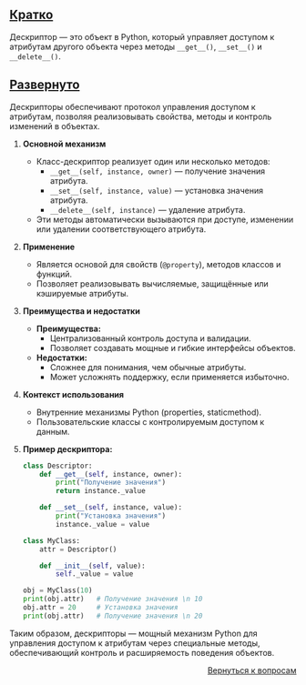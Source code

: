 ## <u>Кратко</u>

Дескриптор — это объект в Python, который управляет доступом к атрибутам другого объекта через методы `__get__()`,
`__set__()` и `__delete__()`.

## <u>Развернуто</u>

Дескрипторы обеспечивают протокол управления доступом к атрибутам, позволяя реализовывать свойства, методы и контроль
изменений в объектах.

1. **Основной механизм**
    - Класс-дескриптор реализует один или несколько методов:
        - `__get__(self, instance, owner)` — получение значения атрибута.
        - `__set__(self, instance, value)` — установка значения атрибута.
        - `__delete__(self, instance)` — удаление атрибута.
    - Эти методы автоматически вызываются при доступе, изменении или удалении соответствующего атрибута.

2. **Применение**
    - Является основой для свойств (`@property`), методов классов и функций.
    - Позволяет реализовывать вычисляемые, защищённые или кэшируемые атрибуты.

3. **Преимущества и недостатки**
    - **Преимущества:**
        - Централизованный контроль доступа и валидации.
        - Позволяет создавать мощные и гибкие интерфейсы объектов.
    - **Недостатки:**
        - Сложнее для понимания, чем обычные атрибуты.
        - Может усложнять поддержку, если применяется избыточно.

4. **Контекст использования**
    - Внутренние механизмы Python (properties, staticmethod).
    - Пользовательские классы с контролируемым доступом к данным.

5. **Пример дескриптора:**
    ```python
    class Descriptor:
        def __get__(self, instance, owner):
            print("Получение значения")
            return instance._value

        def __set__(self, instance, value):
            print("Установка значения")
            instance._value = value

    class MyClass:
        attr = Descriptor()

        def __init__(self, value):
            self._value = value

    obj = MyClass(10)
    print(obj.attr)   # Получение значения \n 10
    obj.attr = 20     # Установка значения
    print(obj.attr)   # Получение значения \n 20
    ```

Таким образом, дескрипторы — мощный механизм Python для управления доступом к атрибутам через специальные методы,
обеспечивающий контроль и расширяемость поведения объектов.

<div align="right">

[Вернуться к вопросам](../Вопросы.md)

</div>
